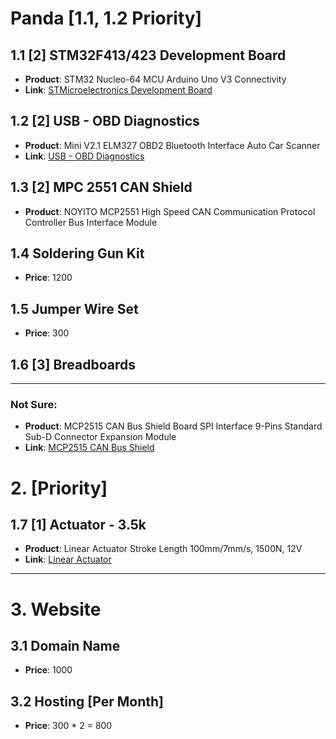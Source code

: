 # Panda [1.1, 1.2 Priority]

## 1.1 [2] STM32F413/423 Development Board  
- **Product**: STM32 Nucleo-64 MCU Arduino Uno V3 Connectivity  
- **Link**: [STMicroelectronics Development Board](https://robu.in/product/stmicroelectronics-development-board-stm32-nucleo-64-mcu-arduino-uno-v3-connectivity-flexible-power-supply/)  

## 1.2 [2] USB - OBD Diagnostics  
- **Product**: Mini V2.1 ELM327 OBD2 Bluetooth Interface Auto Car Scanner  
- **Link**: [USB - OBD Diagnostics](https://robu.in/product/mini-v2-1-elm327-obd2-bluetooth-interface-auto-car-scanner/)  

## 1.3 [2] MPC 2551 CAN Shield  
- **Product**: NOYITO MCP2551 High Speed CAN Communication Protocol Controller Bus Interface Module  

## 1.4 Soldering Gun Kit  
- **Price**: 1200  

## 1.5 Jumper Wire Set  
- **Price**: 300  

## 1.6 [3] Breadboards  

---

### Not Sure:  
- **Product**: MCP2515 CAN Bus Shield Board SPI Interface 9-Pins Standard Sub-D Connector Expansion Module  
- **Link**: [MCP2515 CAN Bus Shield](https://robu.in/product/mcp2515-can-bus-shield-board-spi-interface-9-pins-standard-sub-d-connector-expansion-module/)  

# 2. [Priority]

## 1.7 [1] Actuator - 3.5k  
- **Product**: Linear Actuator Stroke Length 100mm/7mm/s, 1500N, 12V  
- **Link**: [Linear Actuator](https://robu.in/product/linear-actuator-stroke-length-100mm7mm-s1500n12v/)  

---

# 3. Website

## 3.1 Domain Name  
- **Price**: 1000  

## 3.2 Hosting [Per Month]  
- **Price**: 300 * 2 = 800  